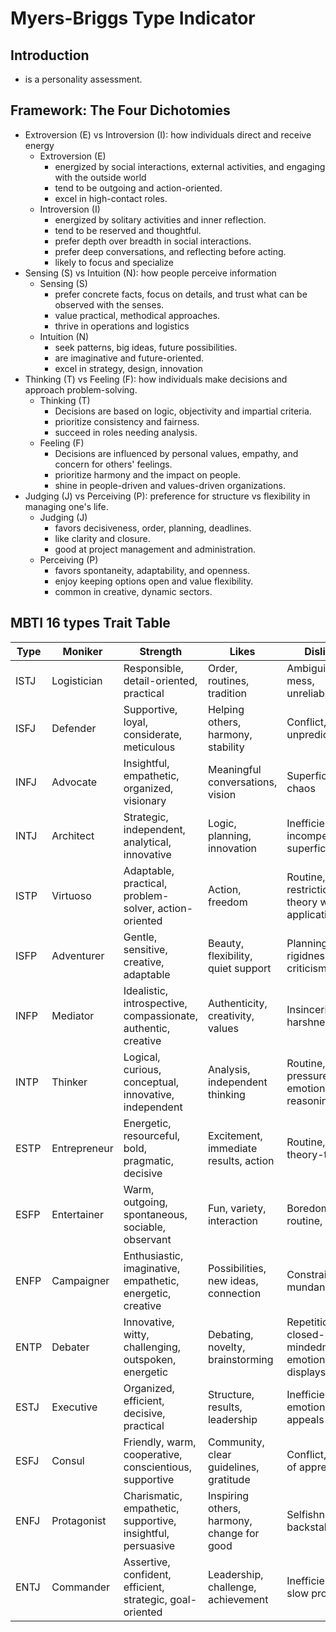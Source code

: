 # Myers-Briggs Type Indicator

## Introduction

- is a personality assessment.

## Framework: The Four Dichotomies

- Extroversion (E) vs Introversion (I): how individuals direct and receive energy
  - Extroversion (E)
    - energized by social interactions, external activities, and engaging with the outside world
    - tend to be outgoing and action-oriented.
    - excel in high-contact roles.
  - Introversion (I)
    - energized by solitary activities and inner reflection.
    - tend to be reserved and thoughtful.
    - prefer depth over breadth in social interactions.
    - prefer deep conversations, and reflecting before acting.
    - likely to focus and specialize
- Sensing (S) vs Intuition (N): how people perceive information
  - Sensing (S)
    - prefer concrete facts, focus on details, and trust what can be observed with the senses.
    - value practical, methodical approaches.
    - thrive in operations and logistics
  - Intuition (N)
    - seek patterns, big ideas, future possibilities.
    - are imaginative and future-oriented.
    - excel in strategy, design, innovation
- Thinking (T) vs Feeling (F): how individuals make decisions and approach problem-solving.
  - Thinking (T)
    - Decisions are based on logic, objectivity and impartial criteria.
    - prioritize consistency and fairness.
    - succeed in roles needing analysis.
  - Feeling (F)
    - Decisions are influenced by personal values, empathy, and concern for others' feelings.
    - prioritize harmony and the impact on people.
    - shine in people-driven and values-driven organizations.
- Judging (J) vs Perceiving (P): preference for structure vs flexibility in managing one's life.
  - Judging (J)
    - favors decisiveness, order, planning, deadlines.
    - like clarity and closure.
    - good at project management and administration.
  - Perceiving (P)
    - favors spontaneity, adaptability, and openness.
    - enjoy keeping options open and value flexibility.
    - common in creative, dynamic sectors.

## MBTI 16 types Trait Table

| Type | Moniker      | Strength                                                      | Likes                                      | Dislikes                                          | Weakness                                                         | Career Path                  |
| ---- | ------------ | ------------------------------------------------------------- | ------------------------------------------ | ------------------------------------------------- | ---------------------------------------------------------------- | ---------------------------- |
| ISTJ | Logistician  | Responsible, detail-oriented, practical                       | Order, routines, tradition                 | Ambiguity, mess, unreliability                    | Resistant to change, inflexible, critical                        | Manager, Administrator       |
| ISFJ | Defender     | Supportive, loyal, considerate, meticulous                    | Helping others, harmony, stability         | Conflict, unpredictability                        | Conflict avoidance, overly self-sacrificing, criticism-sensitive | Caregiver, Teacher           |
| INFJ | Advocate     | Insightful, empathetic, organized, visionary                  | Meaningful conversations, vision           | Superficiality, chaos                             | Private, perfectionistic, burnout                                | Mentor, counselor            |
| INTJ | Architect    | Strategic, independent, analytical, innovative                | Logic, planning, innovation                | Inefficiency, incompetence, superficiality        | Intolerant of inefficiency/emotion, socially blunt, critical     | Project leader, Strategist   |
| ISTP | Virtuoso     | Adaptable, practical, problem-solver, action-oriented         | Action, freedom                            | Routine, restrictions, theory without application | Difficulty expressing emotions, impulsive                        | Engineer, Troubleshooter     |
| ISFP | Adventurer   | Gentle, sensitive, creative, adaptable                        | Beauty, flexibility, quiet support         | Planning, rigidness, criticism                    | Avoids confrontation, overly modest                              | Artist, nurse, Designer      |
| INFP | Mediator     | Idealistic, introspective, compassionate, authentic, creative | Authenticity, creativity, values           | Insincerity, harshness                            | Overly idealistic, avoids conflict, impractical                  | Writer, Designer             |
| INTP | Thinker      | Logical, curious, conceptual, innovative, independent         | Analysis, independent thinking             | Routine, social pressure, emotional reasoning     | Reserved, overanalyzes, poor follow-through                      | Researcher, Architect        |
| ESTP | Entrepreneur | Energetic, resourceful, bold, pragmatic, decisive             | Excitement, immediate results, action      | Routine, theory-talk                              | Impulsive, insensitive at times                                  | Sales person, Crisis Manager |
| ESFP | Entertainer  | Warm, outgoing, spontaneous, sociable, observant              | Fun, variety, interaction                  | Boredom, routine, rules                           | Distractible, avoids conflict                                    | Event manager, Entertainer   |
| ENFP | Campaigner   | Enthusiastic, imaginative, empathetic, energetic, creative    | Possibilities, new ideas, connection       | Constraints, mundane tasks                        | Easily bored, disorganized, poor follow-through                  | Marketer, Innovation Lead    |
| ENTP | Debater      | Innovative, witty, challenging, outspoken, energetic          | Debating, novelty, brainstorming           | Repetition, closed-mindedness, emotional displays | Argumentative, insensitive, intolerant of routine                | Entrepreneur, Consultant     |
| ESTJ | Executive    | Organized, efficient, decisive, practical                     | Structure, results, leadership             | Inefficiency, emotional appeals                   | Rigid, impatient with inefficiency, dismissive of emotions       | Manager, Executive           |
| ESFJ | Consul       | Friendly, warm, cooperative, conscientious, supportive        | Community, clear guidelines, gratitude     | Conflict, lack of appreciation                    | Sensitive to criticism, people-pleasing, struggles with change   | HR, Customer Service         |
| ENFJ | Protagonist  | Charismatic, empathetic, supportive, insightful, persuasive   | Inspiring others, harmony, change for good | Selfishness, backstabbing                         | Neglect own needs, easily stressed, overextends self             | Team leader, Counselor       |
| ENTJ | Commander    | Assertive, confident, efficient, strategic, goal-oriented     | Leadership, challenge, achievement         | Inefficiency, slow progress                       | Dominant, impatient, emotionally insensitive                     | CEO, Director                |
